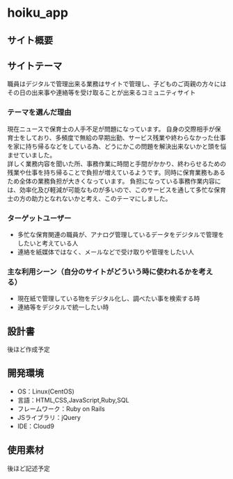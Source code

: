# hoiku_app

## サイト概要<br>

## サイトテーマ<br>
職員はデジタルで管理出来る業務はサイトで管理し、子どものご両親の方々にはその日の出来事や連絡等を受け取ることが出来るコミュニティサイト

### テーマを選んだ理由<br>
現在ニュースで保育士の人手不足が問題になっています。
自身の交際相手が保育士をしており、多頻度で無給の早期出勤、サービス残業や終わらなかった仕事を家に持ち帰るなどをしている為、どうにかこの問題を解決出来ないかと頭を悩ませていました。<br>
詳しく業務内容を聞いた所、事務作業に時間と手間がかかり、終わらせるための残業や仕事を持ち帰ることで負担が増えているようです。同時に保育業務もあるため全体の業務負担が大きくなっています。
負担になっている事務作業内容には、効率化及び軽減が可能なものが多いので、このサービスを通して多忙な保育士の方の助力となれないかと考え、このテーマにしました。

### ターゲットユーザー<br>
- 多忙な保育関連の職員が、アナログ管理しているデータをデジタルで管理をしたいと考えている人<br>
- 連絡を紙媒体ではなく、メールなどで受け取りや管理をしたい人<br>


### 主な利用シーン（自分のサイトがどういう時に使われるかを考える）<br>
- 現在紙で管理している物をデジタル化し、調べたい事を検索する時<br>
- 連絡等をデジタルで統一したい時<br>

## 設計書<br>
後ほど作成予定
​
## 開発環境<br>
- OS：Linux(CentOS)
- 言語：HTML,CSS,JavaScript,Ruby,SQL
- フレームワーク：Ruby on Rails
- JSライブラリ：jQuery
- IDE：Cloud9

## 使用素材<br>
後ほど記述予定